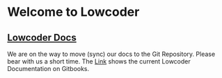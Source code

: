 # Welcome to Lowcoder

## [Lowcoder Docs](https://docs.lowcoder.cloud/lowcoder-documentation)

We are on the way to move (sync) our docs to the Git Repository. Please bear with us a short time.
The [Link](https://docs.lowcoder.cloud/lowcoder-documentation) shows the current Lowcoder Documentation on Gitbooks.